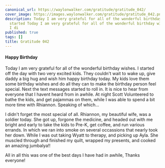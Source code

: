 ```yaml
---
canonical_url: https://waylonwalker.com/gratitude/gratitude_042/
cover_image: https://images.waylonwalker.com/gratitude/gratitude_042.png
description: Today I am very grateful for all of the wonderful birthday wishes.  I
  started Today I am very grateful for all of the wonderful birthday wishes.  I started
  I di
published: true
tags: []
title: Gratitude 042
---
```


#### Happy Birthday

Today I am very grateful for all of the wonderful birthday wishes.  I started off the day with two very excited kids.  They couldn't wait to wake up, give daddy a big hug and wish him happy birthday today.  My kids love them some birthday wishes and do all they can to make the birthday person  feel special. Next the text messages started to roll in.  It is nice to hear from everyone that I havent heard from in awhile.  At night Scott Volunteered to bathe the kids, and get pajammas on them, while I was able to spend a  bit more time with Rhiannon.  Speaking of which...

I didn't forget the most special of all.  Rhiannon, my beautiful wife, was a soldier  today.  She got up, forgone the medicine, and headed out with me bright and early to take the kids to Pre-K, get coffee, and run various errands.  In which we ran into smoke on several occassions that nearly took her down.  While I was out taking Wyatt to therapy, and picking up Ayla.  She muscled through and finished my quilt, wrapped my presents, and cooked an amazing jumbalya!!


All in all this was one of the best days I have had in awhile, Thanks everyone!
